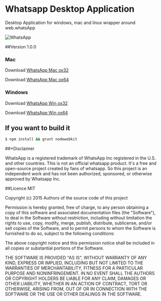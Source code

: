Whatsapp Desktop Application
============================

Desktop Application for  windows, mac and linux wrapper around web.whatsApp
 
![WhatsApp](https://cdn.rawgit.com/radjivC/whatsapp-desktop/master/render/whatsappdesktop.png "WhatsApp Desktop")

##Version 1.0.0

### Mac
Download [WhatsApp Mac ox32](http://inft.ly/Th9XPRn)

Download [WhatsApp Mac ox64](http://inft.ly/Th9XPRn)

### Windows
Download [WhatsApp Win ox32](http://inft.ly/Th9XPRn)

Download [WhatsApp Win ox64](http://inft.ly/Th9XPRn)


## If you want to build it

````bash
$ npm install && grunt nodewebkit
````




##*Disclaimer

WhatsApp is a registered trademark of WhatsApp Inc registered in the U.S. and other countries. This is not an official whatsapp product. It's a free and open-source project created by fans of whatsapp. So this project is an independent work and has not been authorized, sponsored, or otherwise approved by Whatsapp Inc. 

##Licence MIT


Copyright (c) 2015 Authors of the source code of this project

Permission is hereby granted, free of charge, to any person obtaining a copy of this software and associated documentation files (the "Software"), to deal in the Software without restriction, including without limitation the rights to use, copy, modify, merge, publish, distribute, sublicense, and/or sell copies of the Software, and to permit persons to whom the Software is furnished to do so, subject to the following conditions:

The above copyright notice and this permission notice shall be included in all copies or substantial portions of the Software.

THE SOFTWARE IS PROVIDED "AS IS", WITHOUT WARRANTY OF ANY KIND, EXPRESS OR IMPLIED, INCLUDING BUT NOT LIMITED TO THE WARRANTIES OF MERCHANTABILITY, FITNESS FOR A PARTICULAR PURPOSE AND NONINFRINGEMENT. IN NO EVENT SHALL THE AUTHORS OR COPYRIGHT HOLDERS BE LIABLE FOR ANY CLAIM, DAMAGES OR OTHER LIABILITY, WHETHER IN AN ACTION OF CONTRACT, TORT OR OTHERWISE, ARISING FROM, OUT OF OR IN CONNECTION WITH THE SOFTWARE OR THE USE OR OTHER DEALINGS IN THE SOFTWARE.

 


